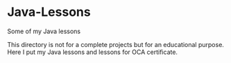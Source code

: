 # Java-Lessons
Some of my Java lessons

This directory is not for a complete projects but for an educational purpose.
Here I put my Java lessons and lessons for OCA certificate. 
